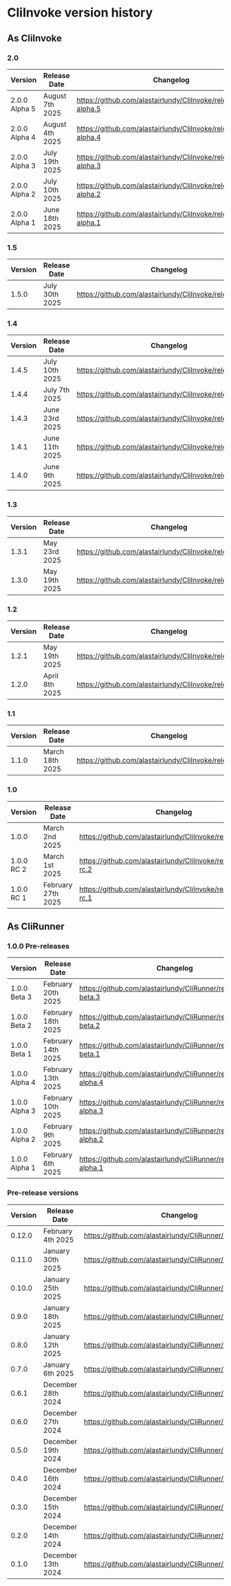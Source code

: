 
# CliInvoke version history

## As CliInvoke

### 2.0
| Version | Release Date | Changelog |
|-|-|-|
| 2.0.0 Alpha 5 | August 7th 2025 |  https://github.com/alastairlundy/CliInvoke/releases/2.0.0-alpha.5 |
| 2.0.0 Alpha 4 | August 4th 2025 |  https://github.com/alastairlundy/CliInvoke/releases/2.0.0-alpha.4 |
| 2.0.0 Alpha 3 | July 19th 2025 |  https://github.com/alastairlundy/CliInvoke/releases/2.0.0-alpha.3|
| 2.0.0 Alpha 2 | July 10th 2025 |  https://github.com/alastairlundy/CliInvoke/releases/2.0.0-alpha.2|
| 2.0.0 Alpha 1 | June 18th 2025 |  https://github.com/alastairlundy/CliInvoke/releases/2.0.0-alpha.1|

### 1.5
| Version | Release Date | Changelog |
|-|-|-|
| 1.5.0 | July 30th 2025 | https://github.com/alastairlundy/CliInvoke/releases/1.5.0|

### 1.4
| Version | Release Date | Changelog |
|-|-|-|
| 1.4.5 | July 10th 2025 | https://github.com/alastairlundy/CliInvoke/releases/1.4.5 | 
| 1.4.4 | July 7th 2025 | https://github.com/alastairlundy/CliInvoke/releases/1.4.4 | 
| 1.4.3 | June 23rd 2025 | https://github.com/alastairlundy/CliInvoke/releases/1.4.3 | 
| 1.4.1 | June 11th 2025 | https://github.com/alastairlundy/CliInvoke/releases/1.4.1 | 
| 1.4.0 | June 9th 2025 |  https://github.com/alastairlundy/CliInvoke/releases/1.4.0|

### 1.3
| Version | Release Date | Changelog |
|-|-|-|
| 1.3.1 | May 23rd 2025 |  https://github.com/alastairlundy/CliInvoke/releases/1.3.1|
| 1.3.0 | May 19th 2025 |  https://github.com/alastairlundy/CliInvoke/releases/1.3.0|

### 1.2
| Version | Release Date | Changelog |
|-|-|-|
| 1.2.1 | May 19th 2025 |  https://github.com/alastairlundy/CliInvoke/releases/1.2.1|
| 1.2.0 | April 8th 2025 |  https://github.com/alastairlundy/CliInvoke/releases/1.2.0|

### 1.1
| Version | Release Date | Changelog |
|-|-|-|
| 1.1.0 | March 18th 2025 |  https://github.com/alastairlundy/CliInvoke/releases/1.1.0|

### 1.0
| Version | Release Date | Changelog |
|-|-|-|
| 1.0.0 | March 2nd 2025 |  https://github.com/alastairlundy/CliInvoke/releases/1.0.0 |
| 1.0.0 RC 2 | March 1st 2025 | https://github.com/alastairlundy/CliInvoke/releases/1.0.0-rc.2 |
| 1.0.0 RC 1 | February 27th 2025 | https://github.com/alastairlundy/CliInvoke/releases/1.0.0-rc.1 |

## As CliRunner

### 1.0.0 Pre-releases
| Version | Release Date | Changelog |
|-|-|-|
| 1.0.0 Beta 3 | February 20th 2025 | https://github.com/alastairlundy/CliRunner/releases/1.0.0-beta.3 |
| 1.0.0 Beta 2 | February 18th 2025 | https://github.com/alastairlundy/CliRunner/releases/1.0.0-beta.2 |
| 1.0.0 Beta 1 | February 14th 2025 | https://github.com/alastairlundy/CliRunner/releases/1.0.0-beta.1 |
| 1.0.0 Alpha 4 | February 13th 2025 | https://github.com/alastairlundy/CliRunner/releases/1.0.0-alpha.4 |
| 1.0.0 Alpha 3 | February 10th 2025 | https://github.com/alastairlundy/CliRunner/releases/1.0.0-alpha.3 |
| 1.0.0 Alpha 2 | February 9th 2025 | https://github.com/alastairlundy/CliRunner/releases/1.0.0-alpha.2 |
| 1.0.0 Alpha 1 | February 6th 2025 | https://github.com/alastairlundy/CliRunner/releases/1.0.0-alpha.1 |

### Pre-release versions
| Version | Release Date | Changelog |
|-|-|-|
| 0.12.0 | February 4th 2025 | https://github.com/alastairlundy/CliRunner/releases/0.12.0 |
| 0.11.0 | January 30th 2025 | https://github.com/alastairlundy/CliRunner/releases/0.11.0 |
| 0.10.0 | January 25th 2025 | https://github.com/alastairlundy/CliRunner/releases/0.10.0 |
| 0.9.0 | January 18th 2025 | https://github.com/alastairlundy/CliRunner/releases/0.9.0 |
| 0.8.0 | January 12th 2025 | https://github.com/alastairlundy/CliRunner/releases/0.8.0 |
| 0.7.0 | January 6th 2025 | https://github.com/alastairlundy/CliRunner/releases/0.7.0 |
| 0.6.1 | December 28th 2024 | https://github.com/alastairlundy/CliRunner/releases/0.6.1/ |
| 0.6.0 | December 27th 2024 | https://github.com/alastairlundy/CliRunner/releases/0.6.0/ |
| 0.5.0 | December 19th 2024 | https://github.com/alastairlundy/CliRunner/releases/0.5.0/ |
| 0.4.0 | December 16th 2024 | https://github.com/alastairlundy/CliRunner/releases/0.4.0/ |
| 0.3.0 | December 15th 2024 | https://github.com/alastairlundy/CliRunner/releases/0.3.0/ |
| 0.2.0 | December 14th 2024 | https://github.com/alastairlundy/CliRunner/releases/0.2.0/ |
| 0.1.0 | December 13th 2024 | https://github.com/alastairlundy/CliRunner/releases/0.1.0/ |